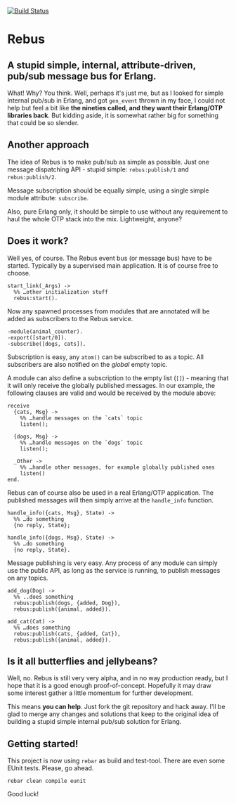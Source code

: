 [![Build Status](https://travis-ci.org/olle/rebus.svg)](https://travis-ci.org/olle/rebus)

Rebus
=====

A stupid simple, internal, attribute-driven, pub/sub message bus for Erlang.
----------------------------------------------------------------------------

What! Why? You think. Well, perhaps it's just me, but as I looked for simple
internal pub/sub in Erlang, and got `gen_event` thrown in my face, I could not
help but feel a bit like **the nineties called, and they want their
Erlang/OTP libraries back**. But kidding aside, it is somewhat rather big for
something that could be so slender.

Another approach
----------------

The idea of Rebus is to make pub/sub as simple as possible. Just one message
dispatching API - stupid simple: `rebus:publish/1` and `rebus:publish/2`.

Message subscription should be equally simple, using a single simple module
attribute: `subscribe`.

Also, pure Erlang only, it should be simple to use without any requirement to
haul the whole OTP stack into the mix. Lightweight, anyone?

Does it work?
-------------

Well yes, of course. The Rebus event bus (or message bus) have to be started.
Typically by a supervised main application. It is of course free to choose.

    start_link(_Args) ->
      %% …other initialization stuff
      rebus:start().

Now any spawned processes from modules that are annotated will be added as
subscribers to the Rebus service.

    -module(animal_counter).
    -export([start/0]).
    -subscribe([dogs, cats]).

Subscription is easy, any `atom()` can be subscribed to as a topic. All
subscribers are also notified on the _global_ empty topic.

A module can also define a subscription to the empty list (`[]`) - meaning
that it will only receive the globally published messages. In our example,
the following clauses are valid and would be received by the module above:

    receive
      {cats, Msg} ->
        %% …handle messages on the `cats` topic
        listen();

      {dogs, Msg} ->
        %% …handle messages on the `dogs` topic
        listen();

      _Other ->
        %% …handle other messages, for example globally published ones
        listen()
    end.

Rebus can of course also be used in a real Erlang/OTP application. The
published messages will then simply arrive at the `handle_info` function.

    handle_info({cats, Msg}, State) ->
      %% …do something
      {no reply, State};

    handle_info({dogs, Msg}, State) ->
      %% …do something
      {no reply, State}.

Message publishing is very easy. Any process of any module can simply use the
public API, as long as the service is running, to publish messages on any
topics.

    add_dog(Dog) ->
      %% ..does something
      rebus:publish(dogs, {added, Dog}),
      rebus:publish({animal, added}).

    add_cat(Cat) ->
      %% …does something
      rebus:publish(cats, {added, Cat}),
      rebus:publish({animal, added}).

Is it all butterflies and jellybeans?
-------------------------------------

Well, no. Rebus is still very very alpha, and in no way production ready, but
I hope that it is a good enough proof-of-concept. Hopefully it may draw some
interest gather a little momentum for further development.

This means **you can help**. Just fork the git repository and hack away. I'll
be glad to merge any changes and solutions that keep to the original idea of
building a stupid simple internal pub/sub solution for Erlang.

## Getting started!

This project is now using `rebar` as build and test-tool. There are even some
EUnit tests. Please, go ahead.

    rebar clean compile eunit

Good luck!
